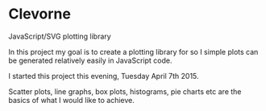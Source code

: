 # Clevorne
JavaScript/SVG plotting library

In this project my goal is to create a plotting library for so I simple plots can be generated relatively easily in JavaScript code.

I started this project this evening, Tuesday April 7th 2015.

Scatter plots, line graphs, box plots, histograms, pie charts etc are the basics of what I would like to achieve.

